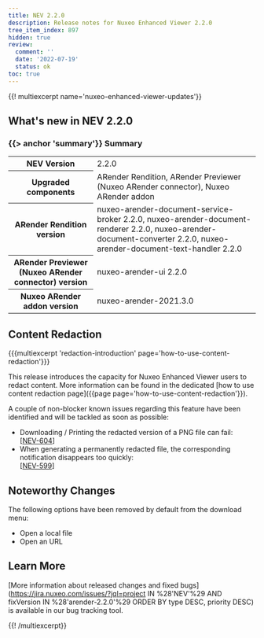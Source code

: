 ```yaml
---
title: NEV 2.2.0
description: Release notes for Nuxeo Enhanced Viewer 2.2.0
tree_item_index: 897
hidden: true
review:
  comment: ''
  date: '2022-07-19'
  status: ok
toc: true
---
```


{{! multiexcerpt name='nuxeo-enhanced-viewer-updates'}}
## What's new in NEV 2.2.0

### {{> anchor 'summary'}} Summary

<div class="table-scroll">
<table class="hover">
<tbody>
<tr>
<th colspan="1">NEV Version</th>
<td colspan="1">2.2.0</td>
</tr>
<tr>
<th colspan="1">Upgraded components</th>
<td colspan="1">ARender Rendition, ARender Previewer (Nuxeo ARender connector), Nuxeo ARender addon</td>
</tr>
<tr>
<th colspan="1">ARender Rendition version</th>
<td colspan="1">nuxeo-arender-document-service-broker 2.2.0, nuxeo-arender-document-renderer 2.2.0, nuxeo-arender-document-converter 2.2.0, nuxeo-arender-document-text-handler 2.2.0</td>
</tr>
<tr>
<th colspan="1">ARender Previewer (Nuxeo ARender connector) version</th>
<td colspan="1">nuxeo-arender-ui 2.2.0</td>
</tr>
<tr>
<th colspan="1">Nuxeo ARender addon version</th>
<td colspan="1">nuxeo-arender-2021.3.0</td>
</tr>
</tbody>
</table>
</div>

## Content Redaction

{{{multiexcerpt 'redaction-introduction' page='how-to-use-content-redaction'}}}

This release introduces the capacity for Nuxeo Enhanced Viewer users to redact content. More information can be found in the dedicated [how to use content redaction page]({{page page='how-to-use-content-redaction'}}).

A couple of non-blocker known issues regarding this feature have been identified and will be tackled as soon as possible:
- Downloading / Printing the redacted version of a PNG file can fail:<br/>[[NEV-604](https://jira.nuxeo.com/browse/NEV-604)]
- When generating a permanently redacted file, the corresponding notification disappears too quickly:<br/>[[NEV-599](https://jira.nuxeo.com/browse/NEV-599)]

## Noteworthy Changes

The following options have been removed by default from the download menu:

- Open a local file
- Open an URL

## Learn More

[More information about released changes and fixed bugs](https://jira.nuxeo.com/issues/?jql=project IN %28'NEV'%29 AND fixVersion IN %28'arender-2.2.0'%29 ORDER BY type DESC, priority DESC) is available in our bug tracking tool.

{{! /multiexcerpt}}
